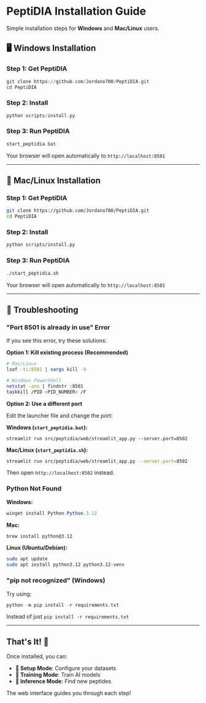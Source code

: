 # PeptiDIA Installation Guide

Simple installation steps for **Windows** and **Mac/Linux** users.

## 🖥️ Windows Installation

### Step 1: Get PeptiDIA
```powershell
git clone https://github.com/Jordano700/PeptiDIA.git
cd PeptiDIA
```

### Step 2: Install
```powershell
python scripts/install.py
```

### Step 3: Run PeptiDIA
```powershell
start_peptidia.bat
```

Your browser will open automatically to `http://localhost:8501`

---

## 🍎 Mac/Linux Installation  

### Step 1: Get PeptiDIA
```bash
git clone https://github.com/Jordano700/PeptiDIA.git
cd PeptiDIA
```

### Step 2: Install
```bash
python scripts/install.py
```

### Step 3: Run PeptiDIA
```bash
./start_peptidia.sh
```

Your browser will open automatically to `http://localhost:8501`

---

## 🚨 Troubleshooting

### "Port 8501 is already in use" Error

If you see this error, try these solutions:

**Option 1: Kill existing process (Recommended)**
```bash
# Mac/Linux
lsof -ti:8501 | xargs kill -9

# Windows PowerShell  
netstat -ano | findstr :8501
taskkill /PID <PID_NUMBER> /F
```

**Option 2: Use a different port**

Edit the launcher file and change the port:

**Windows (`start_peptidia.bat`):**
```batch
streamlit run src/peptidia/web/streamlit_app.py --server.port=8502
```

**Mac/Linux (`start_peptidia.sh`):**  
```bash
streamlit run src/peptidia/web/streamlit_app.py --server.port=8502
```

Then open `http://localhost:8502` instead.

### Python Not Found

**Windows:**
```powershell
winget install Python.Python.3.12
```

**Mac:**
```bash
brew install python@3.12
```

**Linux (Ubuntu/Debian):**
```bash
sudo apt update
sudo apt install python3.12 python3.12-venv
```

### "pip not recognized" (Windows)

Try using:
```powershell
python -m pip install -r requirements.txt
```

Instead of just `pip install -r requirements.txt`

---

## That's It! 🎉

Once installed, you can:
- **🔧 Setup Mode**: Configure your datasets
- **🎯 Training Mode**: Train AI models  
- **🚀 Inference Mode**: Find new peptides

The web interface guides you through each step!